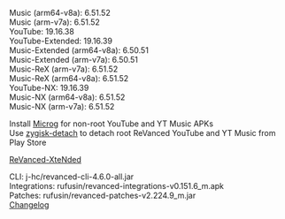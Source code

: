 Music (arm64-v8a): 6.51.52  
Music (arm-v7a): 6.51.52  
YouTube: 19.16.38  
YouTube-Extended: 19.16.39  
Music-Extended (arm64-v8a): 6.50.51  
Music-Extended (arm-v7a): 6.50.51  
Music-ReX (arm-v7a): 6.51.52  
Music-ReX (arm64-v8a): 6.51.52  
YouTube-NX: 19.16.39  
Music-NX (arm64-v8a): 6.51.52  
Music-NX (arm-v7a): 6.51.52  

Install [Microg](https://github.com/ReVanced/GmsCore/releases) for non-root YouTube and YT Music APKs  
Use [zygisk-detach](https://github.com/j-hc/zygisk-detach) to detach root ReVanced YouTube and YT Music from Play Store  

[ReVanced-XteNded](https://github.com/smmahbubhossain/ReVanced-XteNded)
  
CLI: j-hc/revanced-cli-4.6.0-all.jar  
Integrations: rufusin/revanced-integrations-v0.151.6_m.apk  
Patches: rufusin/revanced-patches-v2.224.9_m.jar  
[Changelog](https://github.com/rufusin/revanced-patches/releases/tag/v2.224.9_m)  
